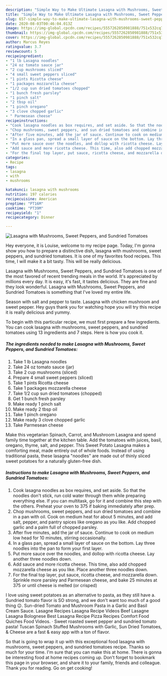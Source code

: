 ```yaml
---
description: "Simple Way to Make Ultimate Lasagna with Mushrooms, Sweet Peppers, and Sundried Tomatoes"
title: "Simple Way to Make Ultimate Lasagna with Mushrooms, Sweet Peppers, and Sundried Tomatoes"
slug: 657-simple-way-to-make-ultimate-lasagna-with-mushrooms-sweet-peppers-and-sundried-tomatoes
date: 2020-08-03T00:46:04.013Z
image: https://img-global.cpcdn.com/recipes/5557262850981888/751x532cq70/lasagna-with-mushrooms-sweet-peppers-and-sundried-tomatoes-recipe-main-photo.jpg
thumbnail: https://img-global.cpcdn.com/recipes/5557262850981888/751x532cq70/lasagna-with-mushrooms-sweet-peppers-and-sundried-tomatoes-recipe-main-photo.jpg
cover: https://img-global.cpcdn.com/recipes/5557262850981888/751x532cq70/lasagna-with-mushrooms-sweet-peppers-and-sundried-tomatoes-recipe-main-photo.jpg
author: Marcus Reyes
ratingvalue: 3.7
reviewcount: 5
recipeingredient:
- "1 lb Lasagna noodles"
- "24 oz tomato sauce jar"
- "2 cup mushrooms sliced"
- "4 small sweet peppers sliced"
- "1 pints Ricotta cheese"
- "1 packages mozzarella cheese"
- "1/2 cup sun dried tomatoes chopped"
- "1 bunch fresh parsley"
- "1 pinch salt"
- "2 tbsp oil"
- "1 pinch oregano"
- "3 clove chopped garlic"
- " Parmesean cheese"
recipeinstructions:
- "Cook lasagna noodles as box requires, and set aside. So that the noodles don&#39;t stick, run cold water through them while preparing everything else. If you can multitask, go for it and combine this step with the others. Preheat your oven to 375 if baking immediately after prep."
- "Chop mushrooms, sweet peppers, and sun dried tomatoes and combine in a pan with oil. Cook on medium heat for about 5 minutes, and add salt, pepper, and pantry spices like oregano as you like. Add chopped garlic and a palm full of chopped parsley."
- "After five minutes, add the jar of sauce. Continue to cook on medium low head for 10 minutes, stirring occasionally."
- "In a glass pan, spread a small layer of sauce on the bottom. Lay three noodles into the pan to form your first layer."
- "Put more sauce over the noodles, and dollop with ricotta cheese. Lay another three noodles down."
- "Add sauce and more ricotta cheese. This time, also add chopped mozzarella cheese as you like. Place another three noodles down."
- "For the final top layer, put sauce, ricotta cheese, and mozzarella down. Sprinkle more parsley and Parmesean cheese, and bake 25 minutes at 375 or until cheese is melted (or crisped)"
categories:
- Recipe
tags:
- lasagna
- with
- mushrooms

katakunci: lasagna with mushrooms 
nutrition: 197 calories
recipecuisine: American
preptime: "PT16M"
cooktime: "PT39M"
recipeyield: "1"
recipecategory: Dinner

---
```



![Lasagna with Mushrooms, Sweet Peppers, and Sundried Tomatoes](https://img-global.cpcdn.com/recipes/5557262850981888/751x532cq70/lasagna-with-mushrooms-sweet-peppers-and-sundried-tomatoes-recipe-main-photo.jpg)

Hey everyone, it is Louise, welcome to my recipe page. Today, I'm gonna show you how to prepare a distinctive dish, lasagna with mushrooms, sweet peppers, and sundried tomatoes. It is one of my favorites food recipes. This time, I will make it a bit tasty. This will be really delicious.

Lasagna with Mushrooms, Sweet Peppers, and Sundried Tomatoes is one of the most favored of recent trending meals in the world. It's appreciated by millions every day. It is easy, it's fast, it tastes delicious. They are fine and they look wonderful. Lasagna with Mushrooms, Sweet Peppers, and Sundried Tomatoes is something that I've loved my entire life.

Season with salt and pepper to taste. Lasagna with chicken mushroom and sweet pepper. Hey guys thank you for watching hope you will try this recipe it is really delicious and yummy.


To begin with this particular recipe, we must first prepare a few ingredients. You can cook lasagna with mushrooms, sweet peppers, and sundried tomatoes using 13 ingredients and 7 steps. Here is how you cook it.

<!--inarticleads1-->

##### The ingredients needed to make Lasagna with Mushrooms, Sweet Peppers, and Sundried Tomatoes:

1. Take 1 lb Lasagna noodles
1. Take 24 oz tomato sauce (jar)
1. Take 2 cup mushrooms (sliced)
1. Prepare 4 small sweet peppers (sliced)
1. Take 1 pints Ricotta cheese
1. Take 1 packages mozzarella cheese
1. Take 1/2 cup sun dried tomatoes (chopped)
1. Get 1 bunch fresh parsley
1. Make ready 1 pinch salt
1. Make ready 2 tbsp oil
1. Take 1 pinch oregano
1. Make ready 3 clove chopped garlic
1. Take  Parmesean cheese


Make this vegetarian Spinach, Carrot, and Mushroom Lasagna and spend family time together at the kitchen table. Add the tomatoes with juices, basil, oregano, thyme, salt, and pepper. This Sweet Potato Lasagna makes a comforting meal, made entirely out of whole foods. Instead of using traditional pasta, these lasagna &#34;noodles&#34; are made out of thinly sliced sweet potatoes for a naturally gluten-free dish. 

<!--inarticleads2-->

##### Instructions to make Lasagna with Mushrooms, Sweet Peppers, and Sundried Tomatoes:

1. Cook lasagna noodles as box requires, and set aside. So that the noodles don&#39;t stick, run cold water through them while preparing everything else. If you can multitask, go for it and combine this step with the others. Preheat your oven to 375 if baking immediately after prep.
1. Chop mushrooms, sweet peppers, and sun dried tomatoes and combine in a pan with oil. Cook on medium heat for about 5 minutes, and add salt, pepper, and pantry spices like oregano as you like. Add chopped garlic and a palm full of chopped parsley.
1. After five minutes, add the jar of sauce. Continue to cook on medium low head for 10 minutes, stirring occasionally.
1. In a glass pan, spread a small layer of sauce on the bottom. Lay three noodles into the pan to form your first layer.
1. Put more sauce over the noodles, and dollop with ricotta cheese. Lay another three noodles down.
1. Add sauce and more ricotta cheese. This time, also add chopped mozzarella cheese as you like. Place another three noodles down.
1. For the final top layer, put sauce, ricotta cheese, and mozzarella down. Sprinkle more parsley and Parmesean cheese, and bake 25 minutes at 375 or until cheese is melted (or crisped)


I love using sweet potatoes as an alternative to pasta, as they still have a. Sundried tomato flavor is SO strong, and we don&#39;t want too much of a good thing 😉. Sun-dried Tomato and Mushroom Pasta in a Garlic and Basil Cream Sauce. Lasagne Recipes Lasagna Recipe Videos Beef Lasagne Lasagna Bolognese Best Lasagna Recipe Pizza Recipes Comfort Food Quiches Food Videos. · Sweet roasted sweet pepper and sundried tomato pasta! Tuscan Spinach Stuffed Mushrooms with Garlic, Sun Dried Tomatoes, &amp; Cheese are a fast &amp; easy app with a ton of flavor. 

So that is going to wrap it up with this exceptional food lasagna with mushrooms, sweet peppers, and sundried tomatoes recipe. Thanks so much for your time. I'm sure that you can make this at home. There is gonna be interesting food at home recipes coming up. Don't forget to bookmark this page in your browser, and share it to your family, friends and colleague. Thank you for reading. Go on get cooking!
